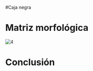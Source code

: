 #Caja negra







# Matriz morfológica
![4](https://github.com/user-attachments/assets/094acf85-a676-48cc-9bcd-c6f8657c9d98)









# Conclusión
